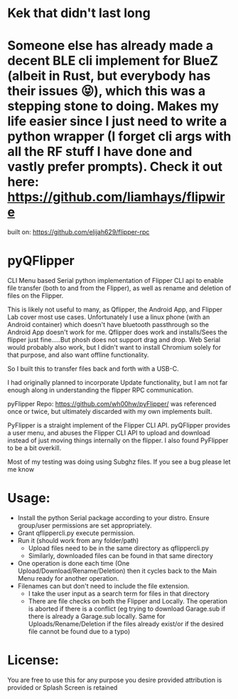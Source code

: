 # Kek that didn't last long
# Someone else has already made a decent BLE cli implement for BlueZ (albeit in Rust, but everybody has their issues 😝), which this was a stepping stone to doing. Makes my life easier since I just need to write a python wrapper (I forget cli args with all the RF stuff I have done and vastly prefer prompts). Check it out here: https://github.com/liamhays/flipwire 
 built on: https://github.com/elijah629/flipper-rpc

# pyQFlipper
CLI Menu based Serial python implementation of Flipper CLI api to enable file transfer (both to and from the Flipper), as well as rename and deletion of files on the Flipper.

This is likely not useful to many, as Qflipper, the Android App, and Flipper Lab cover most use cases.
Unfortunately I use a linux phone (with an Android container) which doesn't have bluetooth passthrough so the Android App doesn't work for me.
Qflipper does work and installs/Sees the flipper just fine.....But phosh does not support drag and drop.
Web Serial would probably also work, but I didn't want to install Chromium solely for that purpose, and also want offline functionality. 

So I built this to transfer files back and forth with a USB-C.

I had originally planned to incorporate Update functionality, but I am not far enough along in understanding the flipper RPC communication.

pyFlipper Repo: https://github.com/wh00hw/pyFlipper/ 
was referenced once or twice, but ultimately discarded with my own implements built.

PyFlipper is a straight implement of the Flipper CLI API. pyQFlipper provides a user menu, and abuses the Flipper CLI API to upload and download instead of just moving things internally on the flipper. I also found PyFlipper to be a bit overkill.

Most of my testing was doing using Subghz files. If you see a bug please let me know

# Usage:
- Install the python Serial package according to your distro. Ensure group/user permissions are set appropriately.
- Grant qflippercli.py execute permission.
- Run it (should work from any folder/path)
  - Upload files need to be in the same directory as qflippercli.py
  - Similarly, downloaded files can be found in that same directory
- One operation is done each time (One Upload/Download/Rename/Deletion) then it cycles back to the Main Menu ready for another operation.
- Filenames can but don't need to include the file extension.
  - I take the user input as a search term for files in that directory
  - There are file checks on both the Flipper and Locally. The operation is aborted if there is a conflict (eg trying to download Garage.sub if there is already a Garage.sub locally. Same for Uploads/Rename/Deletion if the files already exist/or if the desired file cannot be found due to a typo)

# License:
You are free to use this for any purpose you desire provided attribution is provided or Splash Screen is retained
